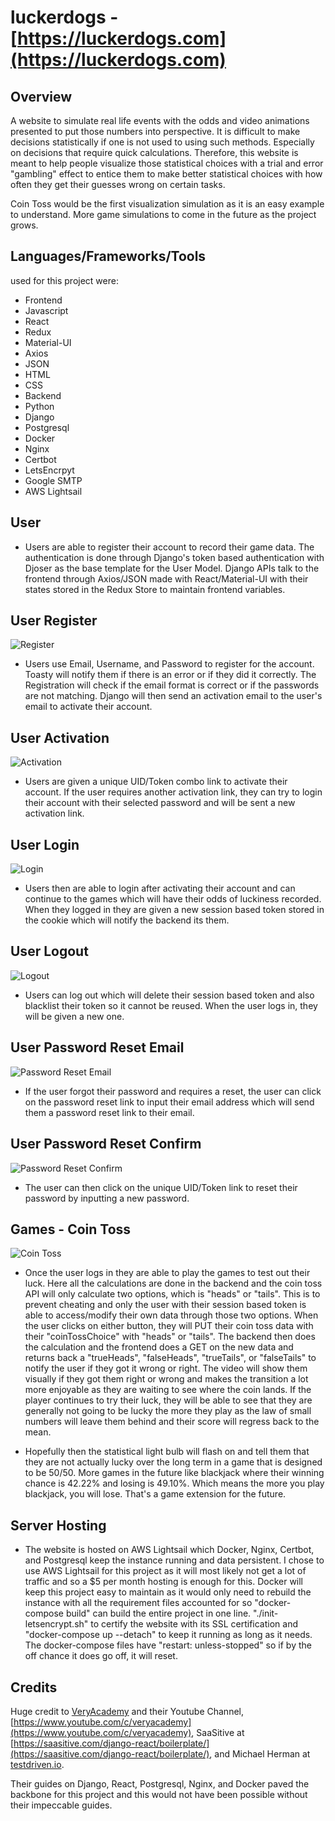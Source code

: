 # luckerdogs - [https://luckerdogs.com](https://luckerdogs.com)

## Overview

A website to simulate real life events with the odds and video animations presented to put those numbers into perspective. It is difficult to make decisions statistically if one is not used to using such methods. Especially on decisions that require quick calculations. Therefore, this website is meant to help people visualize those statistical choices with a trial and error "gambling" effect to entice them to make better statistical choices with how often they get their guesses wrong on certain tasks.

Coin Toss would be the first visualization simulation as it is an easy example to understand. More game simulations to come in the future as the project grows.

## Languages/Frameworks/Tools

used for this project were:

- Frontend
- Javascript
- React
- Redux
- Material-UI
- Axios
- JSON
- HTML
- CSS
- Backend
- Python
- Django
- Postgresql
- Docker
- Nginx
- Certbot
- LetsEncrpyt
- Google SMTP
- AWS Lightsail

## User

- Users are able to register their account to record their game data. The authentication is done through Django's token based authentication with Djoser as the base template for the User Model. Django APIs talk to the frontend through Axios/JSON made with React/Material-UI with their states stored in the Redux Store to maintain frontend variables.

## User Register

![Register](https://raw.githubusercontent.com/justinsidechow/luckerdogs/master/readmegifs/register.gif)

- Users use Email, Username, and Password to register for the account. Toasty will notify them if there is an error or if they did it correctly. The Registration will check if the email format is correct or if the passwords are not matching. Django will then send an activation email to the user's email to activate their account.

## User Activation

![Activation](https://raw.githubusercontent.com/justinsidechow/luckerdogs/master/readmegifs/activation.gif)

- Users are given a unique UID/Token combo link to activate their account. If the user requires another activation link, they can try to login their account with their selected password and will be sent a new activation link.

## User Login

![Login](https://raw.githubusercontent.com/justinsidechow/luckerdogs/master/readmegifs/login.gif)

- Users then are able to login after activating their account and can continue to the games which will have their odds of luckiness recorded. When they logged in they are given a new session based token stored in the cookie which will notify the backend its them.

## User Logout

![Logout](https://raw.githubusercontent.com/justinsidechow/luckerdogs/master/readmegifs/logout.gif)

- Users can log out which will delete their session based token and also blacklist their token so it cannot be reused. When the user logs in, they will be given a new one.

## User Password Reset Email

![Password Reset Email](https://raw.githubusercontent.com/justinsidechow/luckerdogs/master/readmegifs/passwordreset.gif)

- If the user forgot their password and requires a reset, the user can click on the password reset link to input their email address which will send them a password reset link to their email.

## User Password Reset Confirm

![Password Reset Confirm](https://raw.githubusercontent.com/justinsidechow/luckerdogs/master/readmegifs/passwordresetconfirm.gif)

- The user can then click on the unique UID/Token link to reset their password by inputting a new password.

## Games - Coin Toss

![Coin Toss](https://raw.githubusercontent.com/justinsidechow/luckerdogs/master/readmegifs/passwordresetconfirm.gif)

- Once the user logs in they are able to play the games to test out their luck. Here all the calculations are done in the backend and the coin toss API will only calculate two options, which is "heads" or "tails". This is to prevent cheating and only the user with their session based token is able to access/modify their own data through those two options. When the user clicks on either button, they will PUT their coin toss data with their "coinTossChoice" with "heads" or "tails". The backend then does the calculation and the frontend does a GET on the new data and returns back a "trueHeads", "falseHeads", "trueTails", or "falseTails" to notify the user if they got it wrong or right. The video will show them visually if they got them right or wrong and makes the transition a lot more enjoyable as they are waiting to see where the coin lands. If the player continues to try their luck, they will be able to see that they are generally not going to be lucky the more they play as the law of small numbers will leave them behind and their score will regress back to the mean.

- Hopefully then the statistical light bulb will flash on and tell them that they are not actually lucky over the long term in a game that is designed to be 50/50. More games in the future like blackjack where their winning chance is 42.22% and losing is 49.10%. Which means the more you play blackjack, you will lose. That's a game extension for the future.

## Server Hosting

- The website is hosted on AWS Lightsail which Docker, Nginx, Certbot, and Postgresql keep the instance running and data persistent. I chose to use AWS Lightsail for this project as it will most likely not get a lot of traffic and so a $5 per month hosting is enough for this. Docker will keep this project easy to maintain as it would only need to rebuild the instance with all the requirement files accounted for so "docker-compose build" can build the entire project in one line. "./init-letsencrypt.sh" to certify the website with its SSL certification and "docker-compose up --detach" to keep it running as long as it needs. The docker-compose files have "restart: unless-stopped" so if by the off chance it does go off, it will reset.

## Credits

Huge credit to [VeryAcademy](https://github.com/veryacademy) and their Youtube Channel, [https://www.youtube.com/c/veryacademy](https://www.youtube.com/c/veryacademy), SaaSitive at [https://saasitive.com/django-react/boilerplate/](https://saasitive.com/django-react/boilerplate/), and Michael Herman at [testdriven.io](https://testdriven.io/blog/dockerizing-django-with-postgres-gunicorn-and-nginx/).

Their guides on Django, React, Postgresql, Nginx, and Docker paved the backbone for this project and this would not have been possible without their impeccable guides.
